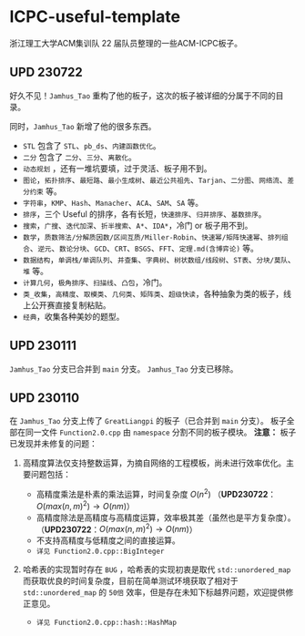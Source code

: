 # ICPC-useful-template
浙江理工大学ACM集训队 22 届队员整理的一些ACM-ICPC板子。



## UPD 230722

好久不见！`Jamhus_Tao` 重构了他的板子，这次的板子被详细的分属于不同的目录。

同时，`Jamhus_Tao` 新增了他的很多东西。

* `STL` 包含了 `STL`、`pb_ds`、`内建函数优化`。
* `二分` 包含了 `二分`、`三分`、`离散化`。
* `动态规划` ，还有一堆坑要填，过于灵活、板子用不到。
* `图论`，`拓扑排序`、`最短路`、`最小生成树`、`最近公共祖先`、`Tarjan`、`二分图`、`网络流`、`差分约束` 等。
* `字符串`，`KMP`、`Hash`、`Manacher`、`ACA`、`SAM`、`SA` 等。
* `排序`，三个 Useful 的排序，各有长短，`快速排序`、`归并排序`、`基数排序`。
* `搜索`，`广搜`、`迭代加深`、`折半搜索`、`A*`、`IDA*`，冷门 or 板子用不到。
* `数学`，`质数筛法/分解质因数/区间互质/Miller-Robin`、`快速幂/矩阵快速幂`、`排列组合`、`逆元`、`数论分块`、`GCD`、`CRT`、`BSGS`、`FFT`、`定理.md(含博弈论)` 等。
* `数据结构`，`单调栈/单调队列`、`并查集`、`字典树`、`树状数组/线段树`、`ST表`、`分块/莫队`、`堆` 等。
* `计算几何`，`极角排序`、`扫描线`、`凸包`，冷门。
* `类_收集`，`高精度`、`取模类`、`几何类`、`矩阵类`、`超级快读`，各种抽象为类的板子，线上公开赛直接复制粘贴。
* `经典`，收集各种美妙的题型。



## UPD 230111

`Jamhus_Tao` 分支已合并到 `main` 分支。 
`Jamhus_Tao` 分支已移除。 



## UPD 230110

在 `Jamhus_Tao` 分支上传了 `GreatLiangpi` 的板子（已合并到 `main` 分支）。 
板子全部在同一文件 `Function2.0.cpp` 由 `namespace` 分割不同的板子模块。 
**注意：** 板子已发现并未修复的问题：

1. 高精度算法仅支持整数运算，为摘自网络的工程模板，尚未进行效率优化。主要问题包括： 
    * 高精度乘法是朴素的乘法运算，时间复杂度 $O\left(n^2\right)$  （**UPD230722**：$O(max(n,m)^2) \to O(nm)$）
    * 高精度除法是高精度与高精度运算，效率极其差（虽然也是平方复杂度）。 （**UPD230722**：$O(max(n,m)^2) \to O(nm)$）
    * 不支持高精度与低精度之间的直接运算。  
    * `详见 Function2.0.cpp::BigInteger` 

2. 哈希表的实现暂时存在 `BUG` ，哈希表的实现初衷是取代 `std::unordered_map` 而获取优良的时间复杂度，目前在简单测试环境获取了相对于 `std::unordered_map` 的 `50倍` 效率，但是存在未知下标越界问题，欢迎提供修正意见。
    * `详见 Function2.0.cpp::hash::HashMap`

